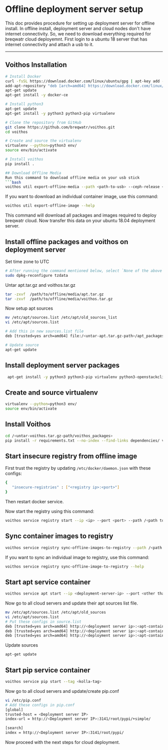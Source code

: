 # Offline deployment server setup
This doc provides procedure for setting up deployment server for offline install.
In offline install, deployment server and cloud nodes don't have internet connectivity.
So, we need to download everything required for breqwatr cloud deployemnt.
First login to a ubuntu 18 server that has internet connectivity and attach a usb to it.

---
## Voithos Installation 

```bash
# Install Docker
curl -fsSL https://download.docker.com/linux/ubuntu/gpg | apt-key add -
add-apt-repository "deb [arch=amd64] https://download.docker.com/linux/ubuntu bionic stable"
apt-get update
apt-get install -y docker-ce

# Install python3
apt-get update
apt-get install -y python3 python3-pip virtualenv

# Clone the repository from GitHub
git clone https://github.com/breqwatr/voithos.git
cd voithos

# Create and source the virtualenv
virtualenv --python=python3 env/
source env/bin/activate

# Install voithos
pip install .

## Download Offline Media
Run this command to download offline media on your usb stick
```bash
voithos util export-offline-media --path <path-to-usb> --ceph-release <ceph-ansible-version> --bw-tag <bw-tag> --kolla-tag <kolla-tag>
```
If you want to download an individual container image, use this command:
```bash
voithos util export-offline-image --help
```

This command will download all packages and images required to deploy breqwatr cloud.
Now transfer this data on your ubuntu 18.04 deployment server.

## Install offline packages and voithos on deployment server
Set time zone to UTC
```bash
# After running the command mentioned below, select `None of the above` in area and `UTC` in time zone
sudo dpkg-reconfigure tzdata
```

Untar apt.tar.gz and voithos.tar.gz

```bash
tar -zxvf  /path/to/offline/media/apt.tar.gz
tar -zxvf  /path/to/offline/media/voithos.tar.gz 
```

Now setup apt sources
```bash
mv /etc/apt/sources.list /etc/apt/old_sources_list
vi /etc/apt/sources.list

# Add this in new sources.list file
deb [trusted=yes arch=amd64] file:/<untar-apt.tar.gz-path>/apt_packages/ ./

# Update source
apt-get update
```

## Install deployment server packages
```bash
 apt-get install -y python3 python3-pip virtualenv python3-openstackclient python3-gnocchiclient docker-ce
```

## Create and source virtualenv
```bash
virtualenv --python=python3 env/
source env/bin/activate
```

## Install Voithos
```bash
cd /<untar-voithos.tar.gz-path/voithos_packages>
pip install -r requirements.txt --no-index --find-links dependencies/ voithos-1.0.tar.gz
```

## Start insecure registry from offline image
First trust the registry by updating `/etc/docker/daemon.json` with these configs:
```bash
{
   "insecure-registries" : ["<registry ip>:<port>"]
}
```
Then restart docker service.

Now start the registry using this command:
```bash
voithos service registry start --ip <ip> --port <port> --path /<path to offline_media>/images/breqwatr-registry-stable.docker
```

## Sync container images to registry
```bash
voithos service registry sync-offline-images-to-registry --path /<path to offline_media>/images/ --ceph-release <ceph-ansible-release> --bw-tag <tag> --kolla-tag <openstack-tag> <registry-ip:port>
```
If you want to sync an individual image to registry, use this command:
```bash
voithos service registry sync-offline-image-to-registry --help
```

## Start apt service container
```bash
voithos service apt start --ip <deployment-server-ip> --port <other than 80> --tag <kolla-tag>
```

Now go to all cloud servers and update their apt sources list file.
```bash
mv /etc/apt/sources.list /etc/apt/old_sources
vi /etc/apt/sources.list
# Put these configs in source.list
deb [trusted=yes arch=amd64] http://<deployment server ip>:<apt-container-port> <ubuntu-release> main
deb [trusted=yes arch=amd64] http://<deployment server ip>:<apt-container-port> <ubuntu-release>-updates main
deb [trusted=yes arch=amd64] http://<deployment server ip>:<apt-container-port> <ubuntu-release>-security main
```
Update sources
```bash
apt-get update
```

## Start pip service container
```bash
voithos service pip start --tag <kolla-tag>
```

Now go to all cloud servers and update/create pip.conf
```bash
vi /etc/pip.conf
# Add these configs in pip.conf
[global]
trusted-host = <Deployment server IP>
index-url = http://<Deployment server IP>:3141/root/pypi/+simple/

[search]
index = http://<Deployment server IP>:3141/root/pypi/
```

Now proceed with the next steps for cloud deployment.

